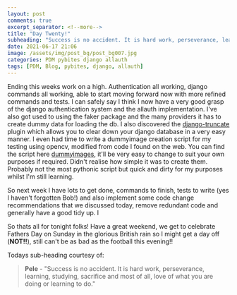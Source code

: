 ```yaml
---
layout: post
comments: true
excerpt_separator: <!--more-->
title: "Day Twenty!"
subheading: "Success is no accident. It is hard work, perseverance, learning, studying, sacrifice and most of all, love of what you are doing or learning to do."
date: 2021-06-17 21:06
image: /assets/img/post_bg/post_bg007.jpg
categories: PDM pybites django allauth
tags: [PDM, Blog, pybites, django, allauth]
---
```

Ending this weeks work on a high. Authentication all working, django commands all working, able to start moving forward now with more refined commands and tests. I can safely say I think I now have a very good grasp of the django authentication<!--more--> system and the allauth implementation. I've also got used to using the faker package and the many providers it has to create dummy data for loading the db. I also discovered the [django-truncate](https://pypi.org/project/django-truncate/) plugin which allows you to clear down your django database in a very easy manner. I even had time to write a dummyimage creation script for my testing using opencv, modified from code I found on the web. You can find the script here [dummyimages](https://github.com/l1dge/dummyimages), it'll be very easy to change to suit your own purposes if required. Didn't realise how simple it was to create them. Probably not the most pythonic script but quick and dirty for my purposes whilst I'm still learning.  
  
So next week I have lots to get done, commands to finish, tests to write (yes I haven't forgotten Bob!) and also implement some code change recommendations that we discussed today, remove redundant code and generally have a good tidy up. I

So thats all for tonight folks! Have a great weekend, we get to celebrate Fathers Day on Sunday in the glorious British rain so I might get a day off (**NOT!!**), still can't be as bad as the football this evening!!

  
  
Todays sub-heading courtesy of:
>**Pele** - 
>"Success is no accident. It is hard work, perseverance, learning, studying, sacrifice and most of all, love of what you are doing or learning to do."
